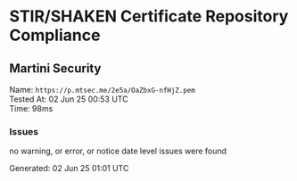 # STIR/SHAKEN Certificate Repository Compliance

## Martini Security

Name: `https://p.mtsec.me/2e5a/OaZbxG-nfHjZ.pem`\
Tested At: 02 Jun 25 00:53 UTC\
Time: 98ms

### Issues

no warning, or error, or notice date level issues were found

Generated: 02 Jun 25 01:01 UTC